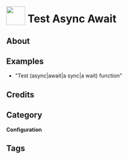 # <img src="https://raw.githack.com/FortAwesome/Font-Awesome/master/svgs/solid/robot.svg" card_color="#22A7F0" width="50" height="50" style="vertical-align:bottom"/> Test Async Await


## About


## Examples
* "Test (async|await|a sync|a wait) function"

## Credits


## Category
**Configuration**

## Tags

